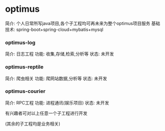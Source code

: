 
# optimus
简介: 个人日常所写java项目,各个子工程均可再未来为整个optimus项目服务
基础技术: spring-boot+spring-cloud+mybatis+mysql

### optimus-log
简介: 日志工程
功能: 收集,存储,检索,分析等
状态: 未开发


### optimus-reptile
简介: 爬虫相关
功能: 爬网站数据,分析等
状态: 未开发

### optimus-courier
简介: RPC工程
功能: 进程通讯(娱乐项目)
状态: 未开发


有兴趣者可对以上任意一个子工程进行开发

(其余的子工程均是业务相关)